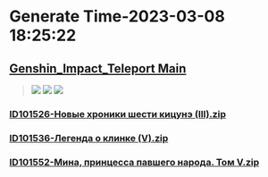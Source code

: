 # Generate Time-2023-03-08 18:25:22

## [Genshin_Impact_Teleport Main](https://github.com/Sam5440/Genshin_Impact_Teleport)

>![](https://komarev.com/ghpvc/?username=done439)
>![](https://komarev.com/ghpvc/?username=done438)
>![](https://komarev.com/ghpvc/?username=done437)

### [ID101526-Новые хроники шести кицунэ (III).zip](https://raw.githubusercontent.com/Sam5440/Genshin_Impact_Teleport/download/AutoGeneratePoint/Points%28Raw%29%5Bcn-en-ru%5D/ru-ru/Item/ID1061-IndoorScene_Dq_Syabugyo/ID101526-%D0%9D%D0%BE%D0%B2%D1%8B%D0%B5%20%D1%85%D1%80%D0%BE%D0%BD%D0%B8%D0%BA%D0%B8%20%D1%88%D0%B5%D1%81%D1%82%D0%B8%20%D0%BA%D0%B8%D1%86%D1%83%D0%BD%D1%8D%20%28III%29.zip)

### [ID101536-Легенда о клинке (V).zip](https://raw.githubusercontent.com/Sam5440/Genshin_Impact_Teleport/download/AutoGeneratePoint/Points%28Raw%29%5Bcn-en-ru%5D/ru-ru/Item/ID1061-IndoorScene_Dq_Syabugyo/ID101536-%D0%9B%D0%B5%D0%B3%D0%B5%D0%BD%D0%B4%D0%B0%20%D0%BE%20%D0%BA%D0%BB%D0%B8%D0%BD%D0%BA%D0%B5%20%28V%29.zip)

### [ID101552-Мина, принцесса павшего народа. Том V.zip](https://raw.githubusercontent.com/Sam5440/Genshin_Impact_Teleport/download/AutoGeneratePoint/Points%28Raw%29%5Bcn-en-ru%5D/ru-ru/Item/ID1061-IndoorScene_Dq_Syabugyo/ID101552-%D0%9C%D0%B8%D0%BD%D0%B0%2C%20%D0%BF%D1%80%D0%B8%D0%BD%D1%86%D0%B5%D1%81%D1%81%D0%B0%20%D0%BF%D0%B0%D0%B2%D1%88%D0%B5%D0%B3%D0%BE%20%D0%BD%D0%B0%D1%80%D0%BE%D0%B4%D0%B0.%20%D0%A2%D0%BE%D0%BC%20V.zip)

